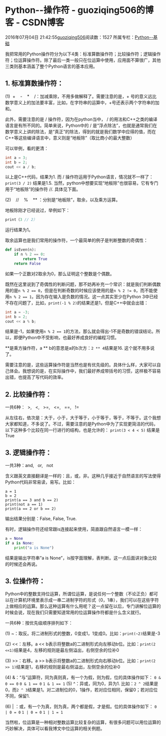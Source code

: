 # Python--操作符 - guoziqing506的博客 - CSDN博客





2016年07月04日 21:42:55[guoziqing506](https://me.csdn.net/guoziqing506)阅读数：1527
所属专栏：[Python--基础](https://blog.csdn.net/column/details/guoziqing-python.html)









我把常用的Python操作符分为以下4类：标准算数操作符；比较操作符；逻辑操作符；位运算操作符。除了最后一类一般只在位运算中使用，应用面不算很广，其他三类则基本涵盖了整个Python语言的基本应用。

## 1. 标准算数操作符：

(1)$~~$+  $~~$ - $~~$  * $~~$  /：加减乘除，不用多做解释了。需要注意的是，+ 号的意义远比数学意义上的加法要丰富，比如，在字符串的运算中，+号还表示两个字符串的加和。

此外，需要注意的是 / 操作符，因为在python当中， / 的用法和C++之类的编译语言是有所不同的。简单来说，Python中的 / 是“浮点除法”，也就是通常我们在数学意义上讲的除法，是“真正”的除法，得到的就是我们数学中应得的值，而在C++等这些编译语言中，意义则是“地板除”（取比商小的最大整数）

可以举例，看的更清：

```cpp
int a = 3;
int b = 2;
cout << a / b;
```

以上是C++代码，结果为1. 而 / 操作符运用于Python语言，情况就不一样了：
`print(3 / 2)`
结果是1.5. 当然，python中想要实现“地板除”也很容易，它有专门用于“地板除”的操作符 //. 具体见下面。

(2) $~~$ // $~~$ % $~~$ ** ：分别是“地板除”，取余，以及乘方运算。 

地板除刚才已经说过，举例如下：

```php
print（3 // 2）
```

运行结果为1。

取余运算也是我们常用的操作符，一个最简单的例子是判断整数的奇偶性：

```python
def isEven(n):
    if n % 2 == 0:
        return True
    return False
```

如果一个正数对2取余为0，那么证明这个整数是个偶数。 

既然在这里说到了奇偶性的判断问题，那不妨再补充一个常识：就是我们判断偶数用的是`n % 2 == 0`，但是在判断奇数的时候应该使用的是`n % 2 != 0`，而不能使用`n % 2 == 1`，因为存在输入是负数的情况。这一点其实至少在Python 3中已经不存在问题了，比如，`print(-1 % 2)`的结果还是1，但是C++中就会出错：

```cpp
int a = -3;
int b = 2;
cout << a % b;
```

结果是-1，如果使用`n % 2 == 1`的方法，那么就会得出-1不是奇数的错误结论。所以，即便Python中不受影响，也最好养成良好的编程习惯。

**是乘方操作符，a ** b的意思是a的b次方：`2 ** 4`结果是16. 这个就不用多说了。

需要注意的是，这些运算操作符是当然也是有优先级的。具体什么样，大家可以自己体会。我想说的是，在实际操作中，我们最好养成带括号的习惯，这样极不容易出错，也提高了写代码的效率。

## 2. 比较操作符：

一共6种：$~~$>, $~~$<, $~~$>=, $~~$<=, $~~$==, $~~$!= 

从左往右，依次是：大于，小于，大于等于，小于等于，等于，不等于。这个我想大家都知道，不多说了。不过，需要注意的是Python中为了实现更简洁的代码，以下这种多个比较在同一行进行的结构，也是允许的：
`print(3 < 4 < 5)`
结果是True

## 3. 逻辑操作符：

一共3种：and, $~~$or, $~~$not 

含义跟英文直接翻译是一样的：且，或，非。这种几乎接近于自然语言的写法使得Python代码非常易读，易写。比如：

```
a = 1
b = 2
print(a == 3 and b == 2)
print(not a == 1)
print(a == 2 or b == 2)
```

输出结果分别是：False, False, True. 

有时，逻辑操作符还经常跟is连接起来使用，简直跟自然语言一模一样：

```python
a = None
if a is None:
    print("a is None")
```

结果是输出字符串”a is None”，is按字面理解，表判断。这一点后面讲对象比较的时候还会再说。

## 3. 位操作符：

Python中的整数支持位运算，所谓位运算，是说任何一个整数（不论正负）都可以在计算机环境里表示成一串二进制字符的形式（0，1串），我们可以在这些字符上做相应的运算。那么这种运算有什么用呢？这一点留在以后，专门讲解位运算的时候会说，现在我们只需要知道常用的位运算操作符都是什么含义就行。

一共6种：按优先级顺序排列如下：

(1) ~：取反。将二进制形式的整数，0变成1，1变成0。比如：`print(~2)`结果是-3

(2) <<：左移。a << b表示将整数a的二进制形式向左移动b位。比如：`print(2 <<1)`结果是4，左移的规则是最左侧溢出，右侧空余的位补0

(3) >>：右移。a >> b表示将整数a的二进制形式向右移动b位。比如：`print(2 >> 1)`结果是1，右移的规则是最右侧溢出，左侧空余的位补0

(4) &：“与”运算符，同为真则真，有一个为假，则为假，位的具体操作如下： 
`0 & 0 == 0`
`0 & 1 == 0`
`1 & 1 == 1`
(5) ^：异或，同为0，异为1. 比如：`2 ^ 2`结果是0，而`2 ^ 3`结果是1。对二进制位的0，1操作，若对应位相同，保留0；若对应位不同，保留1.

(6) | ：或，有一个为真，则为真，两个都是假，才是假。位的具体操作如下： 
`0 | 0 = 0`
`1 | 0 = 0`
`1 | 1 = 1`

当然啦，位运算是一种相对整数运算比较复杂的运算，有很多问题可以用位运算的巧妙解决，具体可以看我博文中位运算的相关例题。





